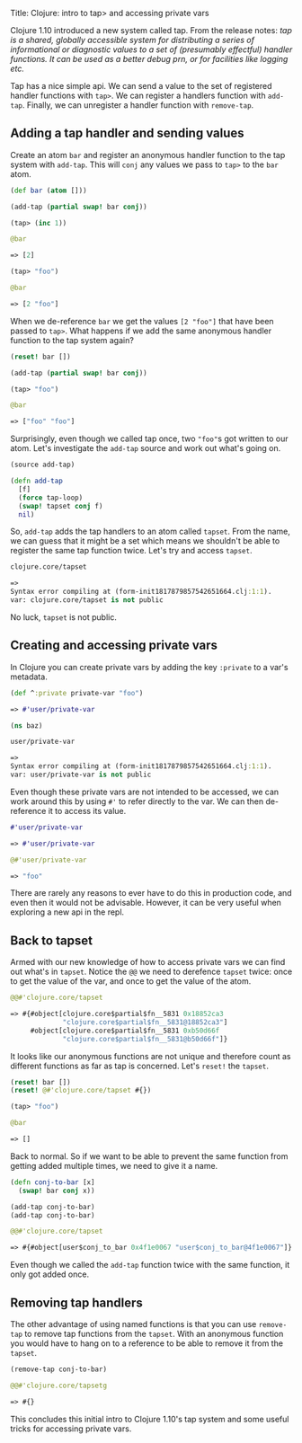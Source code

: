 Title: Clojure: intro to tap> and accessing private vars

Clojure 1.10 introduced a new system called tap. From the release notes: *tap is a shared, globally accessible system for distributing a series of informational or diagnostic values to a set of (presumably effectful) handler functions. It can be used as a better debug prn, or for facilities like logging etc.*

Tap has a nice simple api. We can send a value to the set of registered handler functions with `tap>`. We can register a handlers function with `add-tap`. Finally, we can unregister a handler function with `remove-tap`.

## Adding a tap handler and sending values

Create an atom `bar` and register an anonymous handler function to the tap system with `add-tap`. This will `conj` any values we pass to `tap>` to the `bar` atom.

```clojure
(def bar (atom []))

(add-tap (partial swap! bar conj))

(tap> (inc 1))

@bar

=> [2]

(tap> "foo")

@bar

=> [2 "foo"]
```

When we de-reference `bar` we get the values `[2 "foo"]` that have been passed to `tap>`. What happens if we add the same anonymous handler function to the tap system again?

```clojure
(reset! bar [])

(add-tap (partial swap! bar conj))

(tap> "foo")

@bar

=> ["foo" "foo"]
```

Surprisingly, even though we called tap once, two `"foo"`s got written to our atom. Let's investigate the `add-tap` source and work out what's going on.

```clojure
(source add-tap)

(defn add-tap
  [f]
  (force tap-loop)
  (swap! tapset conj f)
  nil)
```

So, `add-tap` adds the tap handlers to an atom called `tapset`. From the name, we can guess that it might be a set which means we shouldn't be able to register the same tap function twice. Let's try and access `tapset`.

```clojure
clojure.core/tapset

=>
Syntax error compiling at (form-init1817879857542651664.clj:1:1).
var: clojure.core/tapset is not public
```

No luck, `tapset` is not public.

## Creating and accessing private vars

In Clojure you can create private vars by adding the key `:private` to a var's metadata.

```clojure
(def ^:private private-var "foo")

=> #'user/private-var

(ns baz)

user/private-var

=>
Syntax error compiling at (form-init1817879857542651664.clj:1:1).
var: user/private-var is not public
```

Even though these private vars are not intended to be accessed, we can work around this by using `#'` to refer directly to the var. We can then de-reference it to access its value.

```clojure
#'user/private-var

=> #'user/private-var

@#'user/private-var

=> "foo"
```

There are rarely any reasons to ever have to do this in production code, and even then it would not be advisable. However, it can be very useful when exploring a new api in the repl.

## Back to tapset

Armed with our new knowledge of how to access private vars we can find out what's in `tapset`. Notice the `@@` we need to derefence `tapset` twice: once to get the value of the var, and once to get the value of the atom.

```clojure
@@#'clojure.core/tapset

=> #{#object[clojure.core$partial$fn__5831 0x18852ca3
             "clojure.core$partial$fn__5831@18852ca3"]
     #object[clojure.core$partial$fn__5831 0xb50d66f
             "clojure.core$partial$fn__5831@b50d66f"]}
```

It looks like our anonymous functions are not unique and therefore count as different functions as far as tap is concerned. Let's `reset!` the `tapset`.

```clojure
(reset! bar [])
(reset! @#'clojure.core/tapset #{})

(tap> "foo")

@bar

=> []
```

Back to normal. So if we want to be able to prevent the same function from getting added multiple times, we need to give it a name.

```clojure
(defn conj-to-bar [x]
  (swap! bar conj x))

(add-tap conj-to-bar)
(add-tap conj-to-bar)

@@#'clojure.core/tapset

=> #{#object[user$conj_to_bar 0x4f1e0067 "user$conj_to_bar@4f1e0067"]}
```

Even though we called the `add-tap` function twice with the same function, it only got added once.

## Removing tap handlers

The other advantage of using named functions is that you can use `remove-tap` to remove tap functions from the `tapset`. With an anonymous function you would have to hang on to a reference to be able to remove it from the `tapset`.

```clojure
(remove-tap conj-to-bar)

@@#'clojure.core/tapsetg

=> #{}
```

This concludes this initial intro to Clojure 1.10's tap system and some useful tricks for accessing private vars.
